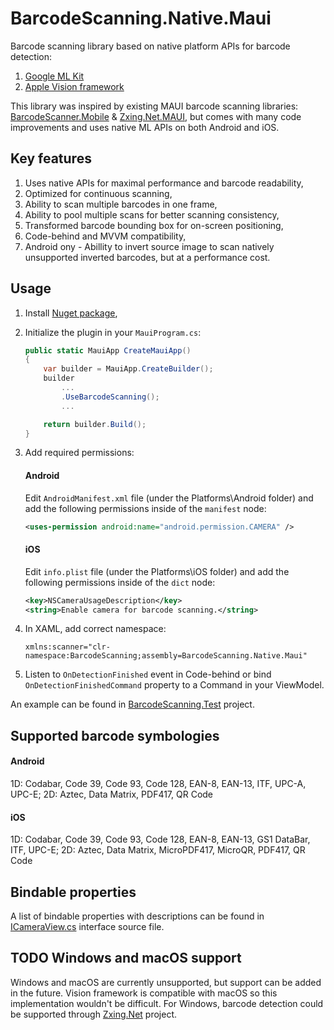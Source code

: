 # BarcodeScanning.Native.Maui
Barcode scanning library based on native platform APIs for barcode detection: 
1. [Google ML Kit](https://developers.google.com/ml-kit)
2. [Apple Vision framework](https://developer.apple.com/documentation/vision)

This library was inspired by existing MAUI barcode scanning libraries: [BarcodeScanner.Mobile](https://github.com/JimmyPun610/BarcodeScanner.Mobile) & [Zxing.Net.MAUI](https://github.com/Redth/ZXing.Net.Maui), but comes with many code improvements and uses native ML APIs on both Android and iOS.

## Key features
1. Uses native APIs for maximal performance and barcode readability,
2. Optimized for continuous scanning,
3. Ability to scan multiple barcodes in one frame,
4. Ability to pool multiple scans for better scanning consistency,
5. Transformed barcode bounding box for on-screen positioning,
6. Code-behind and MVVM compatibility,
7. Android ony - Abillity to invert source image to scan natively unsupported inverted barcodes, but at a performance cost.

## Usage
1. Install [Nuget package](https://www.nuget.org/packages/BarcodeScanning.Native.Maui),
2. Initialize the plugin in your `MauiProgram.cs`:

    ```csharp
    public static MauiApp CreateMauiApp()
    {
        var builder = MauiApp.CreateBuilder();
        builder
            ...
            .UseBarcodeScanning();
            ...

        return builder.Build();
    }
    ```

3. Add required permissions:
    #### Android
    Edit `AndroidManifest.xml` file (under the Platforms\Android folder) and add the following permissions inside of the `manifest` node:

      ```xml
      <uses-permission android:name="android.permission.CAMERA" />
      ```

    #### iOS
    Edit `info.plist` file (under the Platforms\iOS folder) and add the following permissions inside of the `dict` node:

      ```xml
      <key>NSCameraUsageDescription</key>
      <string>Enable camera for barcode scanning.</string>
      ```
4. In XAML, add correct namespace:

      ```xaml
      xmlns:scanner="clr-namespace:BarcodeScanning;assembly=BarcodeScanning.Native.Maui"
      ```
5. Listen to `OnDetectionFinished` event in Code-behind or bind `OnDetectionFinishedCommand` property to a Command in your ViewModel.

An example can be found in [BarcodeScanning.Test](https://github.com/afriscic/BarcodeScanning.Native.Maui/tree/master/BarcodeScanning.Test) project.

## Supported barcode symbologies
#### Android
1D: Codabar, Code 39, Code 93, Code 128, EAN-8, EAN-13, ITF, UPC-A, UPC-E; 2D: Aztec, Data Matrix, PDF417, QR Code
#### iOS
1D: Codabar, Code 39, Code 93, Code 128, EAN-8, EAN-13, GS1 DataBar, ITF, UPC-E; 2D: Aztec, Data Matrix, MicroPDF417, MicroQR, PDF417, QR Code

## Bindable properties
A list of bindable properties with descriptions can be found in [ICameraView.cs](https://github.com/afriscic/BarcodeScanning.Native.Maui/blob/master/BarcodeScanning.Native.Maui/ICameraView.cs) interface source file.

## TODO Windows and macOS support
Windows and macOS are currently unsupported, but support can be added in the future. Vision framework is compatible with macOS so this implementation wouldn't be difficult. For Windows, barcode detection could be supported through [Zxing.Net](https://github.com/micjahn/ZXing.Net) project.
